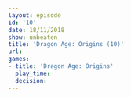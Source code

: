```yaml
---
layout: episode
id: '10'
date: 18/11/2018
show: unbeaten
title: 'Dragon Age: Origins (10)'
url: 
games:
- title: 'Dragon Age: Origins'
  play_time: 
  decision: 
---
```

